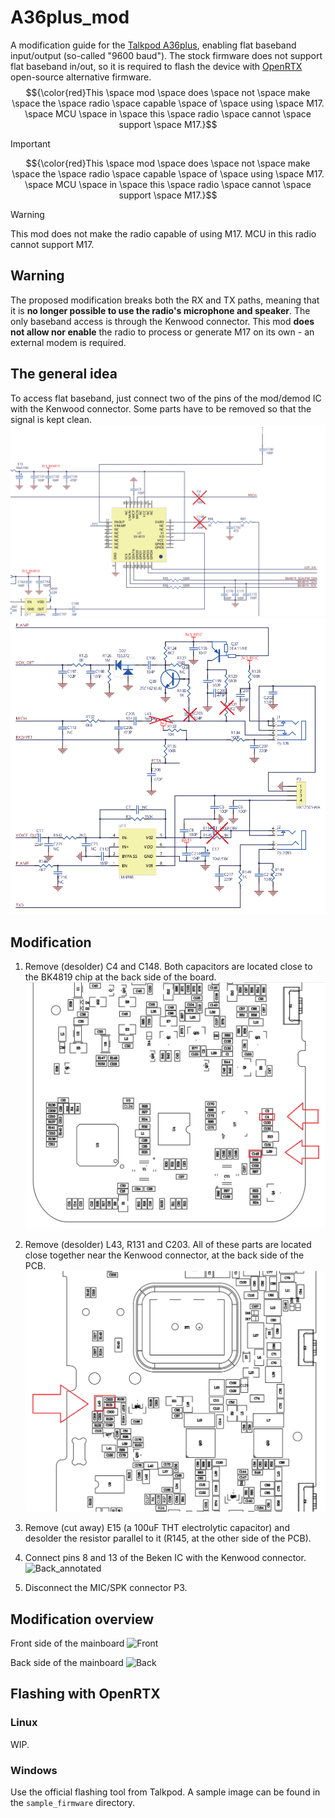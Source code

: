 # A36plus_mod
A modification guide for the [Talkpod A36plus](https://talkpod.com/products/talkpod%C2%AE-a36plus-144-430-mhz-uhf-vhf-gmrs-ham-hand-held-transceiver), enabling flat baseband input/output (so-called "9600 baud").
The stock firmware does not support flat baseband in/out, so it is required to flash the device with [OpenRTX](https://github.com/OpenRTX/OpenRTX) open-source alternative firmware. $${\color{red}This \space mod \space does \space not \space make \space the \space radio \space capable \space of \space using \space M17. \space MCU \space in \space this \space radio \space cannot \space support \space M17.}$$

> [!IMPORTANT]
> $${\color{red}This \space mod \space does \space not \space make \space the \space radio \space capable \space of \space using \space M17. \space MCU \space in \space this \space radio \space cannot \space support \space M17.}$$

> [!WARNING]
> This mod does not make the radio capable of using M17. MCU in this radio cannot support M17.

## Warning
The proposed modification breaks both the RX and TX paths, meaning that it is **no longer possible to use the radio's microphone and speaker**.
The only baseband access is through the Kenwood connector. This mod **does not allow nor enable** the radio to process or generate M17 on its own - an external modem is required.

## The general idea
To access flat baseband, just connect two of the pins of the mod/demod IC with the Kenwood connector. Some parts have to be removed so that the signal is kept clean.
![Schematic_1](./img/schematic_1.png)
![Schematic_2](./img/schematic_2.png)

## Modification
1. Remove (desolder) C4 and C148. Both capacitors are located close to the BK4819 chip at the back side of the board.
![Parts](./img/parts_1.png)

2. Remove (desolder) L43, R131 and C203. All of these parts are located close together near the Kenwood connector, at the back side of the PCB.
![Parts](./img/parts_2.png)

3. Remove (cut away) E15 (a 100uF THT electrolytic capacitor) and desolder the resistor parallel to it (R145, at the other side of the PCB).

4. Connect pins 8 and 13 of the Beken IC with the Kenwood connector.
![Back_annotated](./img/back_annotated.png)

5. Disconnect the MIC/SPK connector P3.

## Modification overview
Front side of the mainboard
![Front](./img/front.png)

Back side of the mainboard
![Back](./img/back.png)

## Flashing with OpenRTX
### Linux
WIP.

### Windows
Use the official flashing tool from Talkpod. A sample image can be found in the `sample_firmware` directory.
